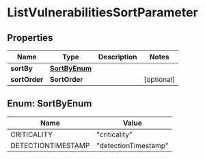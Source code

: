 

# ListVulnerabilitiesSortParameter


## Properties

| Name | Type | Description | Notes |
|------------ | ------------- | ------------- | -------------|
|**sortBy** | [**SortByEnum**](#SortByEnum) |  |  |
|**sortOrder** | **SortOrder** |  |  [optional] |



## Enum: SortByEnum

| Name | Value |
|---- | -----|
| CRITICALITY | &quot;criticality&quot; |
| DETECTIONTIMESTAMP | &quot;detectionTimestamp&quot; |



